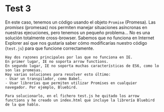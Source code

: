 # Test 3

En este caso, tenemos un código usando el objeto `Promise` (Promesa). Las *promises* 
(promesas) nos permiten manejar situaciones asíncronas en nuestras ejecuciones, 
pero tenemos un pequeño problema… No es una solución totalmente cross-browser. 
Sabemos que no funciona en Internet Explorer así que nos gustaría saber cómo 
modificarías nuestro código (`test.js`) para que funcione correctamente.

    Hay dos razones principales por las que no funciona en IE.
    En primer lugar, IE no soporta arrow functions.
    En segundo lugar, IE no soporta muchas características de ES6, como lo son las promesas.
    Hay varias soluciones para resolver esto último:
    - Usar un transpilador, como Babel.
    - Usar librerías que permiten utilizar Promises en cualquier navegador. Por ejemplo, Bluebird.
    
    Para solucionarlo, en el fichero test.js he quitado los arrow functions y he creado un index.html que incluye la librería Bluebird de la que hablo.